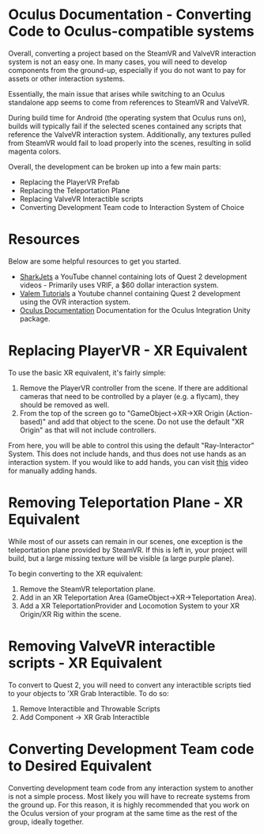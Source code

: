 Oculus Documentation - Converting Code to Oculus-compatible systems
========

Overall, converting a project based on the SteamVR and ValveVR interaction system is not an easy one.
In many cases, you will need to develop components from the ground-up, especially if you do not want to pay for assets or other interaction
systems.

Essentially, the main issue that arises while switching to an Oculus standalone app seems to come from references to SteamVR and ValveVR.

During build time for Android (the operating system that Oculus runs on), builds will typically fail if the selected scenes contained any scripts
that reference the ValveVR interaction system. Additionally, any textures pulled from SteamVR would fail to load properly into the scenes,
resulting in solid magenta colors.

Overall, the development can be broken up into a few main parts:
- Replacing the PlayerVR Prefab
- Replacing the Teleportation Plane
- Replacing ValveVR Interactible scripts
- Converting Development Team code to Interaction System of Choice

# Resources
Below are some helpful resources to get you started.

* [SharkJets](https://www.youtube.com/c/SharkJets/featured) a YouTube channel containing lots of Quest 2 development videos - Primarily uses VRIF, a $60 dollar interaction system.
* [Valem Tutorials](https://www.youtube.com/c/ValemTutorials/featured) a Youtube channel containing Quest 2 development using the OVR interaction system.
* [Oculus Documentation](https://developer.oculus.com/documentation/unity/unity-reference-scripting/) Documentation for the Oculus Integration Unity package.

# Replacing PlayerVR - XR Equivalent
To use the basic XR equivalent, it's fairly simple:

1. Remove the PlayerVR controller from the scene. If there are additional cameras that need to be controlled by a player (e.g. a flycam), they should be removed as well.
2. From the top of the screen go to "GameObject->XR->XR Origin (Action-based)" and add that object to the scene. Do not use the default "XR Origin" as that will not include controllers.

From here, you will be able to control this using the default "Ray-Interactor" System. This does not include hands, and thus does not use hands as an interaction system.
If you would like to add hands, you can visit [this](https://www.youtube.com/watch?v=DVAsL6sGmlc) video for manually adding hands.

# Removing Teleportation Plane - XR Equivalent
While most of our assets can remain in our scenes, one exception is the teleportation plane provided by SteamVR.
If this is left in, your project will build, but a large missing texture will be visible (a large purple plane).

To begin converting to the XR equivalent:
1. Remove the SteamVR teleportation plane.
2. Add in an XR Teleportation Area (GameObject->XR->Teleportation Area).
3. Add a XR TeleportationProvider and Locomotion System to your XR Origin/XR Rig within the scene.

# Removing ValveVR interactible scripts - XR Equivalent
To convert to Quest 2, you will need to convert any interactible scripts tied to your objects to 'XR Grab Interactible. To do so:
1. Remove Interactible and Throwable Scripts
2. Add Component -> XR Grab Interactible

# Converting Development Team code to Desired Equivalent
Converting development team code from any interaction system to another is not a simple process. Most likely you will have to recreate systems from the ground up. For this reason, it is highly recommended that you work on the Oculus version of your program at the same time as the rest of the group, ideally together.
